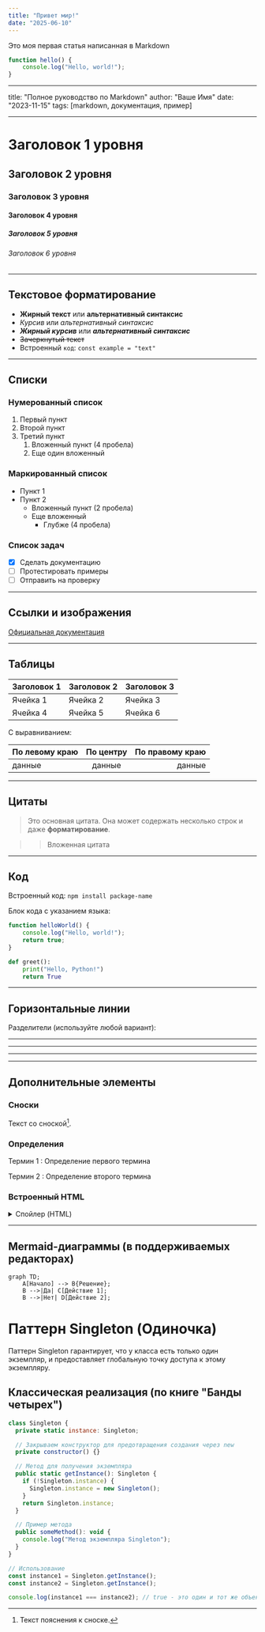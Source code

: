 ```yaml
---
title: "Привет мир!"
date: "2025-06-10"
---
```


Это моя первая статья написанная в Markdown

```javascript
function hello() {
    console.log("Hello, world!");
}
```

---

title: "Полное руководство по Markdown"
author: "Ваше Имя"
date: "2023-11-15"
tags: [markdown, документация, пример]

---

# Заголовок 1 уровня

## Заголовок 2 уровня

### Заголовок 3 уровня

#### Заголовок 4 уровня

##### Заголовок 5 уровня

###### Заголовок 6 уровня

---

## Текстовое форматирование

- **Жирный текст** или **альтернативный синтаксис**
- _Курсив_ или _альтернативный синтаксис_
- **_Жирный курсив_** или **_альтернативный синтаксис_**
- ~~Зачеркнутый текст~~
- Встроенный `код`: `const example = "text"`

---

## Списки

### Нумерованный список

1. Первый пункт
2. Второй пункт
3. Третий пункт
    1. Вложенный пункт (4 пробела)
    2. Еще один вложенный

### Маркированный список

- Пункт 1
- Пункт 2
    - Вложенный пункт (2 пробела)
    - Еще вложенный
        - Глубже (4 пробела)

### Список задач

- [x] Сделать документацию
- [ ] Протестировать примеры
- [ ] Отправить на проверку

---

## Ссылки и изображения

[Официальная документация](https://www.markdownguide.org "Подсказка при наведении")

---

## Таблицы

| Заголовок 1 | Заголовок 2 | Заголовок 3 |
| ----------- | ----------- | ----------- |
| Ячейка 1    | Ячейка 2    | Ячейка 3    |
| Ячейка 4    | Ячейка 5    | Ячейка 6    |

С выравниванием:

| По левому краю | По центру | По правому краю |
| :------------- | :-------: | --------------: |
| данные         |  данные   |          данные |

---

## Цитаты

> Это основная цитата. Она может содержать
> несколько строк и даже **форматирование**.

> > Вложенная цитата

---

## Код

Встроенный код: `npm install package-name`

Блок кода с указанием языка:

```javascript
function helloWorld() {
    console.log("Hello, world!");
    return true;
}
```

```python
def greet():
    print("Hello, Python!")
    return True
```

---

## Горизонтальные линии

Разделители (используйте любой вариант):

---

---

---

---

## Дополнительные элементы

### Сноски

Текст со сноской[^note].

[^note]: Текст пояснения к сноске.

### Определения

Термин 1
: Определение первого термина

Термин 2
: Определение второго термина

### Встроенный HTML

<details>
<summary>Спойлер (HTML)</summary>
Это скрытый текст, который можно развернуть
</details>

---

## Mermaid-диаграммы (в поддерживаемых редакторах)

```mermaid
graph TD;
    A[Начало] --> B{Решение};
    B -->|Да| C[Действие 1];
    B -->|Нет| D[Действие 2];
```

# Паттерн Singleton (Одиночка)

Паттерн Singleton гарантирует, что у класса есть только один экземпляр, и предоставляет глобальную точку доступа к этому экземпляру.

## Классическая реализация (по книге "Банды четырех")

```javascript
class Singleton {
  private static instance: Singleton;

  // Закрываем конструктор для предотвращения создания через new
  private constructor() {}

  // Метод для получения экземпляра
  public static getInstance(): Singleton {
    if (!Singleton.instance) {
      Singleton.instance = new Singleton();
    }
    return Singleton.instance;
  }

  // Пример метода
  public someMethod(): void {
    console.log("Метод экземпляра Singleton");
  }
}

// Использование
const instance1 = Singleton.getInstance();
const instance2 = Singleton.getInstance();

console.log(instance1 === instance2); // true - это один и тот же объект
```
